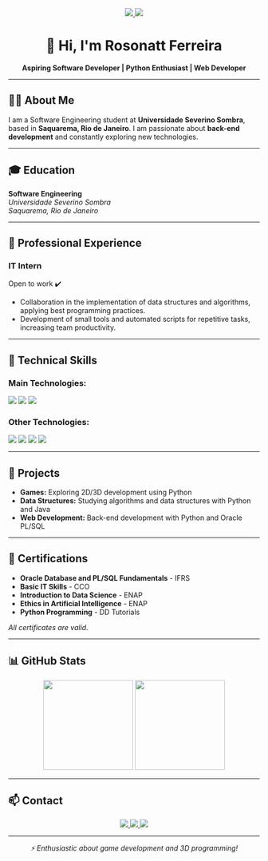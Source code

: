 <div align="center">

<a href="https://linkedin.com/in/rosonatt-ferreira-1b6a371b0" target="_blank">
<img src="https://img.shields.io/badge/LinkedIn-0077B5?style=for-the-badge&logo=linkedin&logoColor=white"/>
</a>
<a href="https://www.instagram.com/seu_usuario" target="_blank">
<img src="https://img.shields.io/badge/Instagram-E4405F?style=for-the-badge&logo=instagram&logoColor=white"/>
</a>

# 👋 Hi, I'm **Rosonatt Ferreira**

**Aspiring Software Developer | Python Enthusiast | Web Developer**

</div>

---

## 👨‍💻 About Me
I am a Software Engineering student at **Universidade Severino Sombra**, based in **Saquarema, Rio de Janeiro**. I am passionate about **back-end development** and constantly exploring new technologies.

---

## 🎓 Education
**Software Engineering**  
*Universidade Severino Sombra*  
_Saquarema, Rio de Janeiro_

---

## 💼 Professional Experience
### IT Intern  
Open to work ✔️

- Collaboration in the implementation of data structures and algorithms, applying best programming practices.
- Development of small tools and automated scripts for repetitive tasks, increasing team productivity.

---

## 🚀 Technical Skills

### Main Technologies:
<div>
<img src="https://img.shields.io/badge/Python-3776AB?style=for-the-badge&logo=python&logoColor=white"/>
<img src="https://img.shields.io/badge/Oracle-F80000?style=for-the-badge&logo=oracle&logoColor=white"/>
<img src="https://img.shields.io/badge/PL%2FSQL-00599C?style=for-the-badge&logo=sql&logoColor=white"/>
</div>

### Other Technologies:
<div>
<img src="https://img.shields.io/badge/HTML5-E34F26?style=for-the-badge&logo=html5&logoColor=white"/>
<img src="https://img.shields.io/badge/CSS3-1572B6?style=for-the-badge&logo=css3&logoColor=white"/>
<img src="https://img.shields.io/badge/JavaScript-323330?style=for-the-badge&logo=javascript&logoColor=F7DF1E"/>
<img src="https://img.shields.io/badge/GitHub-181717?style=for-the-badge&logo=github&logoColor=white"/>
</div>

---

## 🌱 Projects
- **Games:** Exploring 2D/3D development using Python  
- **Data Structures:** Studying algorithms and data structures with Python and Java  
- **Web Development:** Back-end development with Python and Oracle PL/SQL

---

## 📜 Certifications
- **Oracle Database and PL/SQL Fundamentals** - IFRS  
- **Basic IT Skills** - CCO  
- **Introduction to Data Science** - ENAP  
- **Ethics in Artificial Intelligence** - ENAP  
- **Python Programming** - DD Tutorials  

*All certificates are valid.*

---

## 📊 GitHub Stats
<div align="center">

<img height="180em" src="https://github-readme-stats.vercel.app/api?username=Rosonatt&show_icons=true&theme=dark&include_all_commits=true&count_private=true"/>
<img height="180em" src="https://github-readme-stats.vercel.app/api/top-langs/?username=Rosonatt&layout=compact&langs_count=7&theme=dark"/>

</div>

---

## 📫 Contact
<div align="center">

<a href="https://linkedin.com/in/rosonatt-ferreira-1b6a371b0" target="_blank">
<img src="https://img.shields.io/badge/LinkedIn-0077B5?style=for-the-badge&logo=linkedin&logoColor=white"/>
</a>

<a href="mailto:h2oroso@gmail.com">
<img src="https://img.shields.io/badge/Gmail-D14836?style=for-the-badge&logo=gmail&logoColor=white"/>
</a>

<a href="https://www.instagram.com/seu_usuario" target="_blank">
<img src="https://img.shields.io/badge/Instagram-E4405F?style=for-the-badge&logo=instagram&logoColor=white"/>
</a>

</div>

---

<div align="center">

*⚡ Enthusiastic about game development and 3D programming!*

</div>

